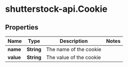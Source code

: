 # shutterstock-api.Cookie

## Properties
Name | Type | Description | Notes
------------ | ------------- | ------------- | -------------
**name** | **String** | The name of the cookie | 
**value** | **String** | The value of the cookie | 


